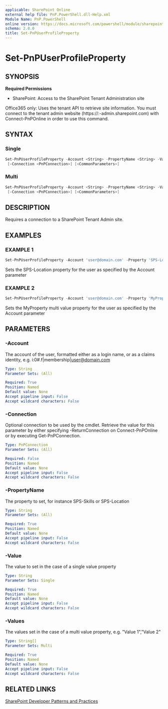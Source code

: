```yaml
---
applicable: SharePoint Online
external help file: PnP.PowerShell.dll-Help.xml
Module Name: PnP.PowerShell
online version: https://docs.microsoft.com/powershell/module/sharepoint-pnp/set-pnpuserprofileproperty
schema: 2.0.0
title: Set-PnPUserProfileProperty
---
```


# Set-PnPUserProfileProperty

## SYNOPSIS

**Required Permissions**

* SharePoint: Access to the SharePoint Tenant Administration site

Office365 only: Uses the tenant API to retrieve site information. You must connect to the tenant admin website (https://:<tenant>-admin.sharepoint.com) with Connect-PnPOnline in order to use this command.

## SYNTAX

### Single
```powershell
Set-PnPUserProfileProperty -Account <String> -PropertyName <String> -Value <String>
 [-Connection <PnPConnection>] [<CommonParameters>]
```

### Multi
```powershell
Set-PnPUserProfileProperty -Account <String> -PropertyName <String> -Values <String[]>
 [-Connection <PnPConnection>] [<CommonParameters>]
```

## DESCRIPTION
Requires a connection to a SharePoint Tenant Admin site.

## EXAMPLES

### EXAMPLE 1
```powershell
Set-PnPUserProfileProperty -Account 'user@domain.com' -Property 'SPS-Location' -Value 'Stockholm'
```

Sets the SPS-Location property for the user as specified by the Account parameter

### EXAMPLE 2
```powershell
Set-PnPUserProfileProperty -Account 'user@domain.com' -Property 'MyProperty' -Values 'Value 1','Value 2'
```

Sets the MyProperty multi value property for the user as specified by the Account parameter

## PARAMETERS

### -Account
The account of the user, formatted either as a login name, or as a claims identity, e.g. i:0#.f|membership|user@domain.com

```yaml
Type: String
Parameter Sets: (All)

Required: True
Position: Named
Default value: None
Accept pipeline input: False
Accept wildcard characters: False
```

### -Connection
Optional connection to be used by the cmdlet. Retrieve the value for this parameter by either specifying -ReturnConnection on Connect-PnPOnline or by executing Get-PnPConnection.

```yaml
Type: PnPConnection
Parameter Sets: (All)

Required: False
Position: Named
Default value: None
Accept pipeline input: False
Accept wildcard characters: False
```

### -PropertyName
The property to set, for instance SPS-Skills or SPS-Location

```yaml
Type: String
Parameter Sets: (All)

Required: True
Position: Named
Default value: None
Accept pipeline input: False
Accept wildcard characters: False
```

### -Value
The value to set in the case of a single value property

```yaml
Type: String
Parameter Sets: Single

Required: True
Position: Named
Default value: None
Accept pipeline input: False
Accept wildcard characters: False
```

### -Values
The values set in the case of a multi value property, e.g. "Value 1","Value 2"

```yaml
Type: String[]
Parameter Sets: Multi

Required: True
Position: Named
Default value: None
Accept pipeline input: False
Accept wildcard characters: False
```

## RELATED LINKS

[SharePoint Developer Patterns and Practices](https://aka.ms/sppnp)